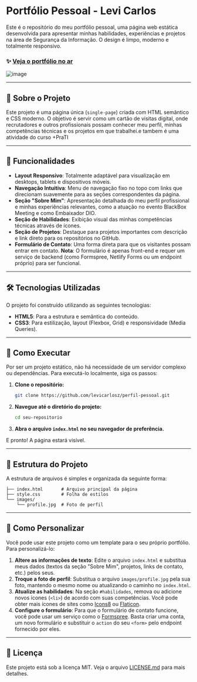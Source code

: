 
# Portfólio Pessoal - Levi Carlos

Este é o repositório do meu portfólio pessoal, uma página web estática desenvolvida para apresentar minhas habilidades, experiências e projetos na área de Segurança da Informação. O design é limpo, moderno e totalmente responsivo.

### ✨ [Veja o portfólio no ar](https://portifolio-rouge-pi-78.vercel.app/)

![image](https://github.com/user-attachments/assets/ac8c0bfb-edae-4304-b18e-955ad15f9e02)

---

## 📖 Sobre o Projeto

Este projeto é uma página única (`single-page`) criada com HTML semântico e CSS moderno. O objetivo é servir como um cartão de visitas digital, onde recrutadores e outros profissionais possam conhecer meu perfil, minhas competências técnicas e os projetos em que trabalhei.e tambem é uma atividade do curso +PraTI

---

## 🚀 Funcionalidades

- **Layout Responsivo**: Totalmente adaptável para visualização em desktops, tablets e dispositivos móveis.
- **Navegação Intuitiva**: Menu de navegação fixo no topo com links que direcionam suavemente para as seções correspondentes da página.
- **Seção "Sobre Mim"**: Apresentação detalhada do meu perfil profissional e minhas experiências relevantes, como a atuação no evento BlackBox Meeting e como Embaixador DIO.
- **Seção de Habilidades**: Exibição visual das minhas competências técnicas através de ícones.
- **Seção de Projetos**: Destaque para projetos importantes com descrição e link direto para os repositórios no GitHub.
- **Formulário de Contato**: Uma forma direta para que os visitantes possam entrar em contato. **Nota**: O formulário é apenas front-end e requer um serviço de backend (como Formspree, Netlify Forms ou um endpoint próprio) para ser funcional.

---

## 🛠️ Tecnologias Utilizadas

O projeto foi construído utilizando as seguintes tecnologias:

- **HTML5**: Para a estrutura e semântica do conteúdo.
- **CSS3**: Para estilização, layout (Flexbox, Grid) e responsividade (Media Queries).

---

## 🏃 Como Executar

Por ser um projeto estático, não há necessidade de um servidor complexo ou dependências. Para executá-lo localmente, siga os passos:

1.  **Clone o repositório:**
    ```bash
    git clone https://github.com/levicarlosz/perfil-pessoal.git
    ```
2.  **Navegue até o diretório do projeto:**
    ```bash
    cd seu-repositorio
    ```
3.  **Abra o arquivo `index.html` no seu navegador de preferência.**

E pronto\! A página estará visível.

---

## 📂 Estrutura do Projeto

A estrutura de arquivos é simples e organizada da seguinte forma:

```
├── index.html       # Arquivo principal da página
├── style.css        # Folha de estilos
└── images/
    └── profile.jpg  # Foto de perfil
```

---

## 🎨 Como Personalizar

Você pode usar este projeto como um template para o seu próprio portfólio. Para personalizá-lo:

1.  **Altere as informações de texto**: Edite o arquivo `index.html` e substitua meus dados (textos da seção "Sobre Mim", projetos, links de contato, etc.) pelos seus.
2.  **Troque a foto de perfil**: Substitua o arquivo `images/profile.jpg` pela sua foto, mantendo o mesmo nome ou atualizando o caminho no `index.html`.
3.  **Atualize as habilidades**: Na seção `#habilidades`, remova ou adicione novos ícones (`<li>`) de acordo com suas competências. Você pode obter mais ícones de sites como [Icons8](https://icons8.com) ou [Flaticon](https://www.flaticon.com/).
4.  **Configure o formulário**: Para que o formulário de contato funcione, você pode usar um serviço como o [Formspree](https://formspree.io/). Basta criar uma conta, um novo formulário e substituir o `action` do seu `<form>` pelo endpoint fornecido por eles.

---

## 📜 Licença

Este projeto está sob a licença MIT. Veja o arquivo [LICENSE.md](LICENSE.md) para mais detalhes.
